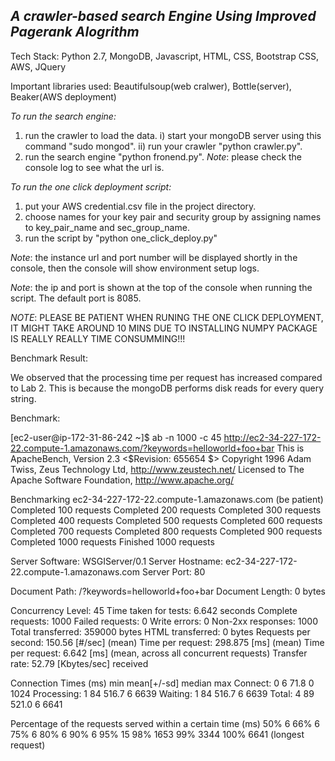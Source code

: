 ***A crawler-based search Engine Using Improved Pagerank Alogrithm***
------
Tech Stack: Python 2.7, MongoDB, Javascript, HTML, CSS, Bootstrap CSS, AWS, JQuery  

Important libraries used: Beautifulsoup(web cralwer),   Bottle(server), Beaker(AWS deployment)

_To run the search engine:_
1) run the crawler to load the data.
i) start your mongoDB server using this command "sudo mongod".
ii) run your crawler "python crawler.py".
2) run the search engine "python fronend.py".
*Note*: please check the console log to see what the url is.

_To run the one click deployment script:_
1) put your AWS credential.csv file in the project directory.
2) choose names for your key pair and security group by assigning names to key_pair_name and sec_group_name.
3) run the script by "python one_click_deploy.py"

*Note*: the instance url and port number will be displayed shortly in the console, then the console will show environment setup logs.

*Note*: the ip and port is shown at the top of the console when running the script. The default port is 8085.

*NOTE*: PLEASE BE PATIENT WHEN RUNING THE ONE CLICK DEPLOYMENT, IT MIGHT TAKE AROUND 10 MINS DUE TO INSTALLING 
                NUMPY PACKAGE IS REALLY REALLY TIME CONSUMMING!!!

Benchmark Result:

We observed that the processing time per request has increased compared to Lab 2. This is because the mongoDB performs disk reads for every query string.

Benchmark:

[ec2-user@ip-172-31-86-242 ~]$ ab -n 1000 -c 45 http://ec2-34-227-172-22.compute-1.amazonaws.com/?keywords=helloworld+foo+bar
This is ApacheBench, Version 2.3 <$Revision: 655654 $>
Copyright 1996 Adam Twiss, Zeus Technology Ltd, http://www.zeustech.net/
Licensed to The Apache Software Foundation, http://www.apache.org/

Benchmarking ec2-34-227-172-22.compute-1.amazonaws.com (be patient)
Completed 100 requests
Completed 200 requests
Completed 300 requests
Completed 400 requests
Completed 500 requests
Completed 600 requests
Completed 700 requests
Completed 800 requests
Completed 900 requests
Completed 1000 requests
Finished 1000 requests

Server Software:        WSGIServer/0.1
Server Hostname:        ec2-34-227-172-22.compute-1.amazonaws.com
Server Port:            80

Document Path:          /?keywords=helloworld+foo+bar
Document Length:        0 bytes

Concurrency Level:      45
Time taken for tests:   6.642 seconds
Complete requests:      1000
Failed requests:        0
Write errors:           0
Non-2xx responses:      1000
Total transferred:      359000 bytes
HTML transferred:       0 bytes
Requests per second:    150.56 [#/sec] (mean)
Time per request:       298.875 [ms] (mean)
Time per request:       6.642 [ms] (mean, across all concurrent requests)
Transfer rate:          52.79 [Kbytes/sec] received

Connection Times (ms)
min  mean[+/-sd] median   max
Connect:        0    6  71.8      0    1024
Processing:     1   84 516.7      6    6639
Waiting:        1   84 516.7      6    6639
Total:          4   89 521.0      6    6641

Percentage of the requests served within a certain time (ms)
50%      6
66%      6
75%      6
80%      6
90%      6
95%     15
98%   1653
99%   3344
100%   6641 (longest request)
